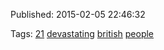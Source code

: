 


Published: 2015-02-05 22:46:32



Tags: [21](tag-21.md) [devastating](tag-devastating.md) [british](tag-british.md) [people](tag-people.md)
